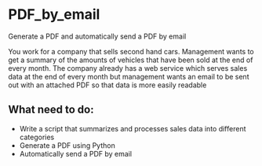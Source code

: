 # PDF_by_email
Generate a PDF and automatically send a PDF by email

You work for a company that sells second hand cars. Management wants to get a summary of the amounts of vehicles that have been sold at the end of every month. The company already has a web service which serves sales data at the end of every month but management wants an email to be sent out with an attached PDF so that data is more easily readable

## What need to do:

* Write a script that summarizes and processes sales data into different categories
* Generate a PDF using Python
* Automatically send a PDF by email
